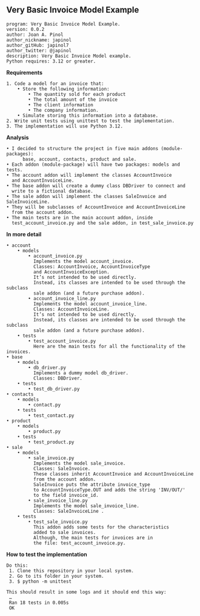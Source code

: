 ## Very Basic Invoice Model Example

	program: Very Basic Invoice Model Example.
	version: 0.0.2
	author: Joan A. Pinol
	author_nickname: japinol
	author_gitHub: japinol7
	author_twitter: @japinol
	description: Very Basic Invoice Model example.
	Python requires: 3.12 or greater.


**Requirements**

    1. Code a model for an invoice that:
        • Store the following information:
            • The quantity sold for each product
            • The total amount of the invoice
            • The client information
            • The company information.
        • Simulate storing this information into a database.
    2. Write unit tests using unittest to test the implementation.
    3. The implementation will use Python 3.12.


**Analysis**

    • I decided to structure the project in five main addons (module-packages): 
          base, account, contacts, product and sale.
    • Each addon (module-package) will have two packages: models and tests.
    • The account addon will implement the classes AccountInvoice 
      and AccountInvoiceLine.
    • The base addon will create a dummy class DBDriver to connect and 
      write to a fictional database.
    • The sale addon will implement the classes SaleInvoice and SaleInvoiceLine.
    • They will be subclasses of AccountInvoice and AccountInvoiceLine 
      from the account addon.
    • The main tests are in the main account addon, inside 
      test_account_invoice.py and the sale addon, in test_sale_invoice.py


**In more detail**


    • account
        • models
            • account_invoice.py
              Implements the model account_invoice.
              Classes: AccountInvoice, AccountInvoiceType 
              and AccountInvoiceException.
              It’s not intended to be used directly. 
              Instead, its classes are intended to be used through the subclass 
              sale addon (and a future purchase addon).
            • account_invoice_line.py
              Implements the model account_invoice_line.
              Classes: AccountInvoiceLine.
              It’s not intended to be used directly. 
              Instead, its classes are intended to be used through the subclass 
              sale addon (and a future purchase addon).
        • tests
            • test_account_invoice.py
              Here are the main tests for all the functionality of the invoices.
    • base
        • models
            • db_driver.py
              Implements a dummy model db_driver.
              Classes: DBDriver.
        • tests
            • test_db_driver.py
    • contacts
        • models
            • contact.py
        • tests
            • test_contact.py
    • product
        • models
            • product.py
        • tests
            • test_product.py
    • sale
        • models
            • sale_invoice.py
              Implements the model sale_invoice.
              Classes: SaleInvoice.
              These classes inherit AccountInvoice and AccountInvoiceLine 
              from the account addon.
              SaleInvoice puts the attribute invoice_type 
              to AccountInvoiceType.OUT and adds the string 'INV/OUT/' 
              to the field invoice_id.
            • sale_invoice_line.py
              Implements the model sale_invoice_line.
              Classes: SaleInvoiceLine .
        • tests
            • test_sale_invoice.py
              This addon adds some tests for the characteristics 
              added to sale invoices.
              Although, the main tests for invoices are in 
              the file: test_account_invoice.py.


**How to test the implementation**

	Do this:
	 1. Clone this repository in your local system.
	 2. Go to its folder in your system.
	 3. $ python -m unittest

    This should result in some logs and it should end this way:
	 …
     Ran 18 tests in 0.005s
     OK
